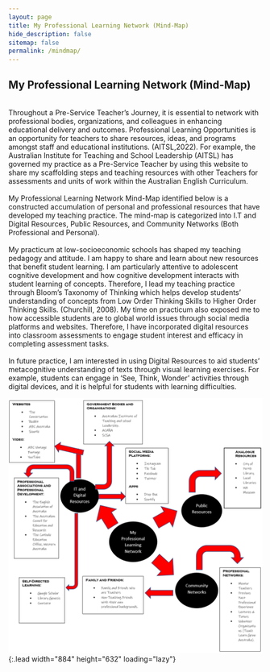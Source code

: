 ```yaml
---
layout: page
title: My Professional Learning Network (Mind-Map) 
hide_description: false
sitemap: false
permalink: /mindmap/
---
```

## My Professional Learning Network (Mind-Map)
<br>
Throughout a Pre-Service Teacher’s Journey, it is essential to network with professional bodies, organizations, and colleagues in enhancing educational delivery and outcomes. Professional Learning Opportunities is an opportunity for teachers to share resources, ideas, and programs amongst staff and educational institutions. (AITSL,2022). For example, the Australian Institute for Teaching and School Leadership (AITSL) has governed my practice as a Pre-Service Teacher by using this website to share my scaffolding steps and teaching resources with other Teachers for assessments and units of work within the Australian English Curriculum.
<br>
<br>
My Professional Learning Network Mind-Map identified below is a constructed accumulation of personal and professional resources that have developed my teaching practice. The mind-map is categorized into I.T and Digital Resources, Public Resources, and Community Networks (Both Professional and Personal).
<br>
<br>
 My practicum at low-socioeconomic schools has shaped my teaching pedagogy and attitude. I am happy to share and learn about new resources that benefit student learning. I am particularly attentive to adolescent cognitive development and how cognitive development interacts with student learning of concepts. Therefore, I lead my teaching practice through Bloom’s Taxonomy of Thinking which helps develop students’ understanding of concepts from Low Order Thinking Skills to Higher Order Thinking Skills. (Churchill, 2008). My time on practicum also exposed me to how accessible students are to global world issues through social media platforms and websites. Therefore, I have incorporated digital resources into classroom assessments to engage student interest and efficacy in completing assessment tasks.
<br>
<br>
In future practice, I am interested in using Digital Resources to aid students’ metacognitive understanding of texts through visual learning exercises. For example, students can engage in ‘See, Think, Wonder’ activities through digital devices, and it is helpful for students with learning difficulties.

<br>

![Image2](\assets\img\4.5_image_2.png){:.lead width="884" height="632" loading="lazy"}
